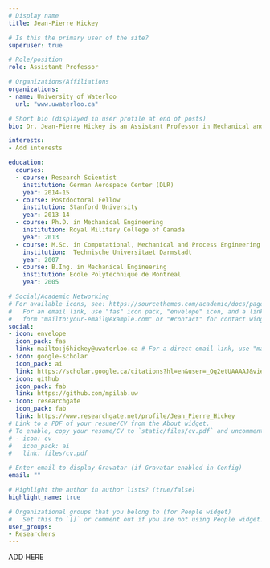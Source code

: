 ```yaml
---
# Display name
title: Jean-Pierre Hickey

# Is this the primary user of the site?
superuser: true

# Role/position
role: Assistant Professor

# Organizations/Affiliations
organizations:
- name: University of Waterloo
  url: "www.uwaterloo.ca"

# Short bio (displayed in user profile at end of posts)
bio: Dr. Jean-Pierre Hickey is an Assistant Professor in Mechanical and Mechatronics Engineering at the University of Waterloo in Ontario, Canada. He is drawn to the study of complex, multi-physics fluid problems involving the strong coupling of thermodynamics, acoustics, chemical kinetics, and, almost invariably, turbulence. These tightly-coupled problems are studied in the context of aerospace and aeronautical applications

interests:
- Add interests

education:
  courses:
  - course: Research Scientist
    institution: German Aerospace Center (DLR)
    year: 2014-15
  - course: Postdoctoral Fellow
    institution: Stanford University
    year: 2013-14
  - course: Ph.D. in Mechanical Engineering
    institution: Royal Military College of Canada
    year: 2013
  - course: M.Sc. in Computational, Mechanical and Process Engineering
    institution:  Technische Universitaet Darmstadt
    year: 2007
  - course: B.Ing. in Mechanical Engineering
    institution: Ecole Polytechnique de Montreal
    year: 2005

# Social/Academic Networking
# For available icons, see: https://sourcethemes.com/academic/docs/page-builder/#icons
#   For an email link, use "fas" icon pack, "envelope" icon, and a link in the
#   form "mailto:your-email@example.com" or "#contact" for contact widget.
social:
- icon: envelope
  icon_pack: fas
  link: mailto:j6hickey@uwaterloo.ca # For a direct email link, use "mailto:test@example.org".
- icon: google-scholar
  icon_pack: ai
  link: https://scholar.google.ca/citations?hl=en&user=_Oq2etUAAAAJ&view_op=list_works&sortby=pubdate
- icon: github
  icon_pack: fab
  link: https://github.com/mpilab.uw
- icon: researchgate
  icon_pack: fab
  link: https://www.researchgate.net/profile/Jean_Pierre_Hickey
# Link to a PDF of your resume/CV from the About widget.
# To enable, copy your resume/CV to `static/files/cv.pdf` and uncomment the lines below.
# - icon: cv
#   icon_pack: ai
#   link: files/cv.pdf

# Enter email to display Gravatar (if Gravatar enabled in Config)
email: ""

# Highlight the author in author lists? (true/false)
highlight_name: true

# Organizational groups that you belong to (for People widget)
#   Set this to `[]` or comment out if you are not using People widget.
user_groups:
- Researchers
---
```


ADD HERE
